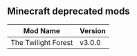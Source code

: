## Minecraft deprecated mods
| Mod Name            | Version     |
| ------------------- | ----------- |
| The Twilight Forest | v3.0.0      |
